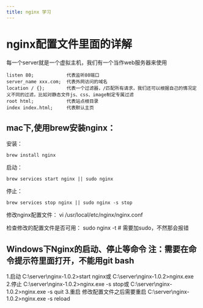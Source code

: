 ```yaml
---
title: nginx 学习
---
```


# nginx配置文件里面的详解

每一个server就是一个虚拟主机，我们有一个当作web服务器来使用

```
listen 80;            代表监听80端口
server_name xxx.com;  代表外网访问的域名
location / {};        代表一个过滤器，/匹配所有请求，我们还可以根据自己的情况定义不同的过滤，比如对静态文件js、css、image制定专属过滤
root html;            代表站点根目录
index index.html;     代表默认主页
```

## mac下,使用brew安装nginx：
安装：

```code
brew install nginx
```

启动：

```code 
brew services start nginx || sudo nginx
```

停止：

```code
brew services stop nginx || sudo nginx -s stop
```

修改nginx配置文件：
vi /usr/local/etc/nginx/nginx.conf

检查修改的配置文件是否可用：
sudo nginx -t # 需要加sudo，不然那会报错

## Windows下Nginx的启动、停止等命令 注：需要在命令提示符里面打开，不能用git bash

1.启动
  C:\server\nginx-1.0.2>start nginx或
  C:\server\nginx-1.0.2>nginx.exe
2.停止
  C:\server\nginx-1.0.2>nginx.exe -s stop或
  C:\server\nginx-1.0.2>nginx.exe -s quit
3.重启 修改配置文件之后需要重启
  C:\server\nginx-1.0.2>nginx.exe -s reload
